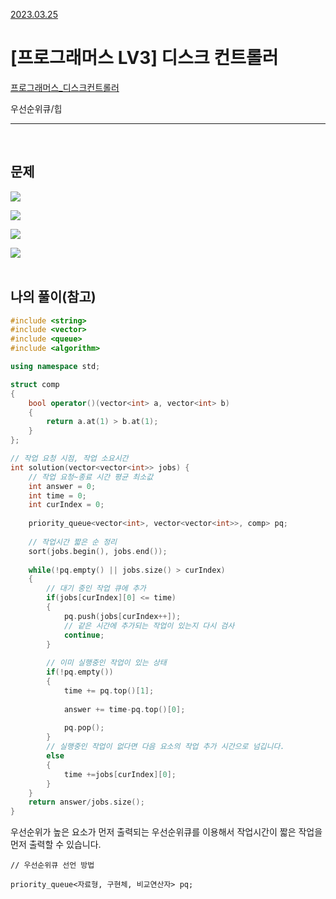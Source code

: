 [2023.03.25](#나의-풀이참고)

# __[프로그래머스 LV3] 디스크 컨트롤러__

[프로그래머스_디스크컨트롤러](https://school.programmers.co.kr/learn/courses/30/lessons/42627)

우선순위큐/힙

---- 

<BR>

## __문제__

<img src = "https://user-images.githubusercontent.com/80774412/227724480-7f459d7f-3088-4784-8dfd-1a5bf2b47ddb.PNG"></img>

<img src = "https://user-images.githubusercontent.com/80774412/227724485-a1e99e05-4c51-40a9-9b90-c240825a1b2d.PNG"></img>

<img src = "https://user-images.githubusercontent.com/80774412/227724488-3ec96614-b66d-4956-aa32-b3f1ada07c4d.PNG"></img>

<img src = "https://user-images.githubusercontent.com/80774412/227724491-db7533db-a4a7-4eaf-b585-32af4ae0b4c0.PNG"></img>
<BR><BR>

## __나의 풀이__(참고)

```c++
#include <string>
#include <vector>
#include <queue>
#include <algorithm>

using namespace std;

struct comp
{
    bool operator()(vector<int> a, vector<int> b)
    {
        return a.at(1) > b.at(1);
    }
};

// 작업 요청 시점, 작업 소요시간
int solution(vector<vector<int>> jobs) {
    // 작업 요청~종료 시간 평균 최소값
    int answer = 0;
    int time = 0;
    int curIndex = 0;
    
    priority_queue<vector<int>, vector<vector<int>>, comp> pq;
    
    // 작업시간 짧은 순 정리
    sort(jobs.begin(), jobs.end());
    
    while(!pq.empty() || jobs.size() > curIndex)
    {
        // 대기 중인 작업 큐에 추가
        if(jobs[curIndex][0] <= time)
        {
            pq.push(jobs[curIndex++]);
            // 같은 시간에 추가되는 작업이 있는지 다시 검사
            continue;
        }
        
        // 이미 실행중인 작업이 있는 상태
        if(!pq.empty())
        {
            time += pq.top()[1];
            
            answer += time-pq.top()[0];
            
            pq.pop();
        }
        // 실행중인 작업이 없다면 다음 요소의 작업 추가 시간으로 넘깁니다.
        else
        {
            time +=jobs[curIndex][0];
        }
    }
    return answer/jobs.size();
}
```

우선순위가 높은 요소가 먼저 출력되는 우선순위큐를 이용해서 작업시간이 짧은 작업을 먼저 출력할 수 있습니다.

```
// 우선순위큐 선언 방법

priority_queue<자료형, 구현체, 비교연산자> pq;
```